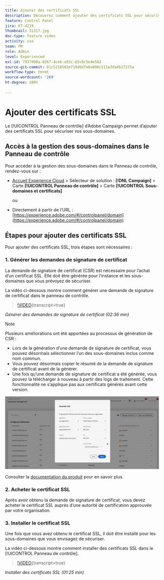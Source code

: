 ```yaml
---
title: Ajouter des certificats SSL
description: Découvrez comment ajouter des certificats SSL pour sécuriser vos sous-domaines.
feature: Control Panel
jira: KT-4219
thumbnail: 31317.jpg
doc-type: feature video
activity: use
team: PM
role: Admin
level: Experienced
exl-id: 7937499a-8267-4ce6-a93c-65c0c5e4e582
source-git-commit: 81c5210502e719d6dfe0a000c511e3da4b17275a
workflow-type: tm+mt
source-wordcount: '269'
ht-degree: 100%

---
```


# Ajouter des certificats SSL

Le [!UICONTROL Panneau de contrôle] d’Adobe Campaign permet d’ajouter des certificats SSL pour sécuriser vos sous-domaines.

## Accès à la gestion des sous-domaines dans le Panneau de contrôle

Pour accéder à la gestion des sous-domaines dans le Panneau de contrôle, rendez-vous sur :

* [Accueil Experience Cloud](https://experience.adobe.com/#/home) > Sélecteur de solution : **[!DNL Campaign]** > Carte **[!UICONTROL Panneau de contrôle]** > Carte **[!UICONTROL Sous-domaines et certificats]**

  ou
* Directement à partir de l’URL : [https://experience.adobe.com/#/controlpanel/domain](https://experience.adobe.com/#/controlpanel/domain)

## Étapes pour ajouter des certificats SSL

Pour ajouter des certificats SSL, trois étapes sont nécessaires :

### 1. Générer les demandes de signature de certificat

La demande de signature de certificat (CSR) est nécessaire pour l’achat d’un certificat SSL. Elle doit être générée pour l’instance et les sous-domaines que vous prévoyez de sécuriser.

La vidéo ci-dessous montre comment générer une demande de signature de certificat dans le panneau de contrôle.

>[!VIDEO](https://video.tv.adobe.com/v/36078?learn=on&captions=fre_fr){transcript=true}

*Générer des demandes de signature de certificat (02:36 min)*

>[!NOTE]
>
>Plusieurs améliorations ont été apportées au processus de génération de CSR :
>
>* Lors de la génération d’une demande de signature de certificat, vous pouvez désormais sélectionner l’un des sous-domaines inclus comme nom commun.
>* Vous pouvez désormais copier le résumé de la demande de signature de certificat avant de la générer.
>* Une fois qu’une demande de signature de certificat a été générée, vous pouvez la télécharger à nouveau à partir des logs de traitement. Cette fonctionnalité ne s’applique pas aux certificats générés avant cette version.
>
>![Télécharger la CSR](/help/assets/download-csr.gif)
>
>Consulter la [documentation du produit](https://experienceleague.adobe.com/docs/control-panel/using/subdomains-and-certificates/renew-ssl/renewing-subdomain-certificate.html?lang=fr) pour en savoir plus.
>

### 2. Acheter le certificat SSL

Après avoir obtenu la demande de signature de certificat, vous devez acheter le certificat SSL auprès d’une autorité de certification approuvée par votre organisation.

### 3. Installer le certificat SSL

Une fois que vous avez obtenu le certificat SSL, il doit être installé pour les sous-domaines que vous envisagez de sécuriser.

La vidéo ci-dessous montre comment installer des certificats SSL dans le [!UICONTROL Panneau de contrôle].

>[!VIDEO](https://video.tv.adobe.com/v/36077?learn=on&captions=fre_fr){transcript=true}

*Installer des certificats SSL (01:25 min)*


